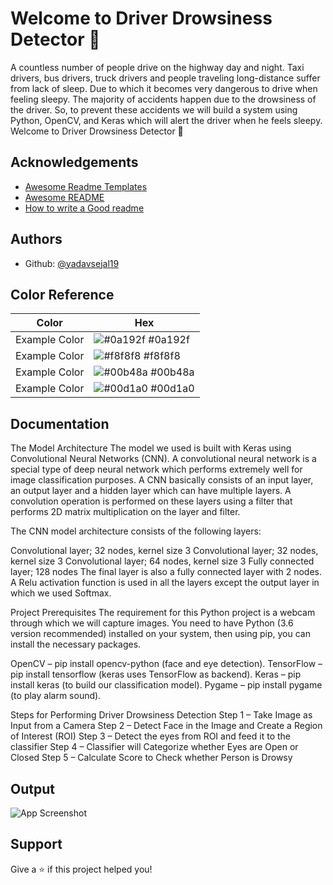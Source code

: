 
# Welcome to Driver Drowsiness Detector 🚗 
A countless number of people drive on the highway day and night. Taxi drivers, bus drivers, truck drivers and people traveling long-distance suffer from lack of sleep. Due to which it becomes very dangerous to drive when feeling sleepy.
The majority of accidents happen due to the drowsiness of the driver. So, to prevent these accidents we will build a system using Python, OpenCV, and Keras which will alert the driver when he feels sleepy.
Welcome to Driver Drowsiness Detector 👋

## Acknowledgements

 - [Awesome Readme Templates](https://awesomeopensource.com/project/elangosundar/awesome-README-templates)
 - [Awesome README](https://github.com/matiassingers/awesome-readme)
 - [How to write a Good readme](https://bulldogjob.com/news/449-how-to-write-a-good-readme-for-your-github-project)


## Authors

- Github: [@yadavsejal19](https://github.com/yadavsejal19)
## Color Reference

| Color             | Hex                                                                |
| ----------------- | ------------------------------------------------------------------ |
| Example Color | ![#0a192f](https://via.placeholder.com/10/0a192f?text=+) #0a192f |
| Example Color | ![#f8f8f8](https://via.placeholder.com/10/f8f8f8?text=+) #f8f8f8 |
| Example Color | ![#00b48a](https://via.placeholder.com/10/00b48a?text=+) #00b48a |
| Example Color | ![#00d1a0](https://via.placeholder.com/10/00b48a?text=+) #00d1a0 |


## Documentation


The Model Architecture
The model we used is built with Keras using Convolutional Neural Networks (CNN). A convolutional neural network is a special type of deep neural network which performs extremely well for image classification purposes. A CNN basically consists of an input layer, an output layer and a hidden layer which can have multiple layers. A convolution operation is performed on these layers using a filter that performs 2D matrix multiplication on the layer and filter.

The CNN model architecture consists of the following layers:

Convolutional layer; 32 nodes, kernel size 3
Convolutional layer; 32 nodes, kernel size 3
Convolutional layer; 64 nodes, kernel size 3
Fully connected layer; 128 nodes
The final layer is also a fully connected layer with 2 nodes. A Relu activation function is used in all the layers except the output layer in which we used Softmax.


Project Prerequisites
The requirement for this Python project is a webcam through which we will capture images. You need to have Python (3.6 version recommended) installed on your system, then using pip, you can install the necessary packages.

OpenCV – pip install opencv-python (face and eye detection).
TensorFlow – pip install tensorflow (keras uses TensorFlow as backend).
Keras – pip install keras (to build our classification model).
Pygame – pip install pygame (to play alarm sound).


Steps for Performing Driver Drowsiness Detection
Step 1 – Take Image as Input from a Camera
Step 2 – Detect Face in the Image and Create a Region of Interest (ROI)
Step 3 – Detect the eyes from ROI and feed it to the classifier
Step 4 – Classifier will Categorize whether Eyes are Open or Closed
Step 5 – Calculate Score to Check whether Person is Drowsy

## Output 

![App Screenshot](https://via.placeholder.com/468x300?text=App+Screenshot+Here)


## Support

Give a ⭐️ if this project helped you!
